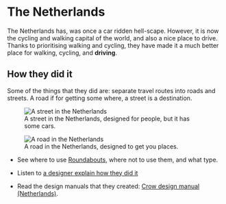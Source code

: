 # The Netherlands
The Netherlands has, was once a car ridden hell-scape. However, it is now the cycling and walking capital of the world, and also a nice place to drive. Thanks to prioritising walking and cycling, they have made it a much better place for walking, cycling, and **driving**.


## How they did it

Some of the things that they did are: separate travel routes into roads and streets. A road if for getting some where, a street is a destination.

<figure>
    <img src="images/roads_and_streets/Rocky_Mountains-street_in_Utrecht_the_Netherlands.jpeg" alt ="A street in the Netherlands" />
    <figcaption>A street in the Netherlands, designed for people, but it has some cars.</figcaption>
</figure>

<figure>
    <img src="images/roads_and_streets/A325.jpeg" alt ="A road in the Netherlands" />
    <figcaption>A road in the Netherlands, designed to get you places.</figcaption>
</figure>

* See where to use [Roundabouts](https://www.youtube.com/watch?v=G24x26s3Hjg), where not to use them, and what type.

* Listen to [a designer explain how they did it](https://www.youtube.com/watch?v=FXfNXLh51yc)

* Read the design manuals that they created: [Crow design manual (Netherlands)](https://crowplatform.com/#downloads). 
